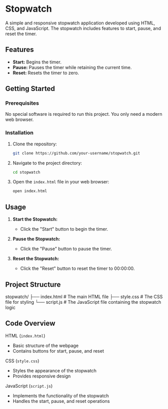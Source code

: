 # Stopwatch

A simple and responsive stopwatch application developed using HTML, CSS, and JavaScript. The stopwatch includes features to start, pause, and reset the timer.

## Features

- **Start:** Begins the timer.
- **Pause:** Pauses the timer while retaining the current time.
- **Reset:** Resets the timer to zero.


## Getting Started

### Prerequisites

No special software is required to run this project. You only need a modern web browser.

### Installation

1. Clone the repository:

    ```bash
    git clone https://github.com/your-username/stopwatch.git
    ```

2. Navigate to the project directory:

    ```bash
    cd stopwatch
    ```

3. Open the `index.html` file in your web browser:

    ```bash
    open index.html
    ```

## Usage

1. **Start the Stopwatch:**
   - Click the "Start" button to begin the timer.

2. **Pause the Stopwatch:**
   - Click the "Pause" button to pause the timer.

3. **Reset the Stopwatch:**
   - Click the "Reset" button to reset the timer to 00:00:00.

## Project Structure


stopwatch/
├── index.html      # The main HTML file
├── style.css       # The CSS file for styling
└── script.js       # The JavaScript file containing the stopwatch logic


## Code Overview

HTML (`index.html`)

- Basic structure of the webpage
- Contains buttons for start, pause, and reset

CSS (`style.css`)

- Styles the appearance of the stopwatch
- Provides responsive design

JavaScript (`script.js`)

- Implements the functionality of the stopwatch
- Handles the start, pause, and reset operations
